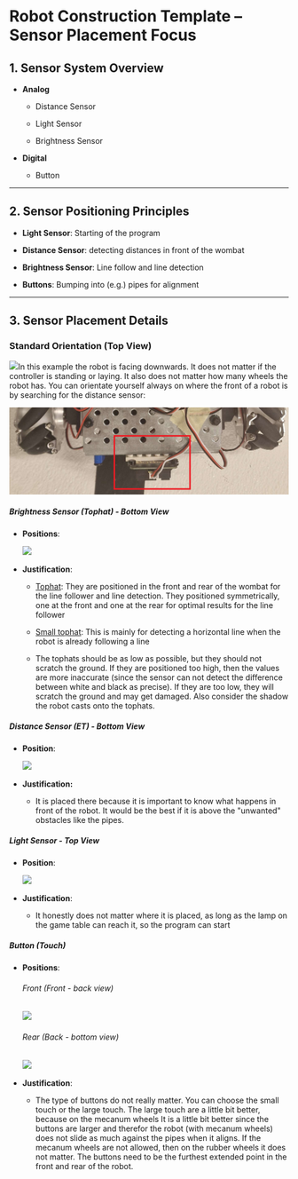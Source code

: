 # Robot Construction Template – Sensor Placement Focus

## 1. Sensor System Overview

- **Analog**
  
  - Distance Sensor
  
  - Light Sensor
  
  - Brightness Sensor

- **Digital**
  
  - Button 

---

## 2. Sensor Positioning Principles

- **Light Sensor**: Starting of the program

- **Distance Sensor**: detecting distances in front of the wombat

- **Brightness Sensor**: Line follow and line detection

- **Buttons**: Bumping into (e.g.) pipes for alignment

---

## 3. Sensor Placement Details

### Standard Orientation (Top View)

![](./img/StandardTop.png)In this example the robot is facing downwards. It does not matter if the controller is standing or laying. It also does not matter how many wheels the robot has. You can orientate yourself always on where the front of a robot is by searching for the distance sensor:

![](./img/StandardDigital.png) 

##### Brightness Sensor (Tophat) - Bottom View

- **Positions**:
  
  ![](./img/Tophat.png)

- **Justification**:
  
  - <u>Tophat</u>: They are positioned in the front and rear of the wombat for the line follower and line detection. They positioned symmetrically, one at the front and one at the rear for optimal results for the line follower
  
  - <u>Small tophat</u>: This is mainly for detecting a horizontal line when the robot is already following a line
  
  - The tophats should be as low as possible, but they should not scratch the ground. If they are positioned too high, then the values are more inaccurate (since the sensor can not detect the difference between white and black as precise). If they are too low, they will scratch the ground and may get damaged. Also consider the shadow the robot casts onto the tophats.

##### Distance Sensor (ET) - Bottom View

- **Position**:
  
  ![](./img/Distance.png)

- **Justification:**
  
  - It is placed there because it is important to know what happens in front of the robot. It would be the best if it is above the "unwanted" obstacles like the pipes.

##### Light Sensor - Top View

- **Position**:
  
  ![](./img/Light.png)

- **Justification**: 
  
  - It honestly does not matter where it is placed, as long as the lamp on the game table can reach it, so the program can start

##### Button (Touch)

- **Positions**:
  
  ###### Front (Front - back view)

  ![](.\img\buttons_robot_front.png)
  
  ###### Rear (Back - bottom view)
  
  ![](.\img\buttons_robot_rear.png)
  
- **Justification**:
  
  - The type of buttons do not really matter. You can choose the small touch or the large touch. The large touch are a little bit better, because on the mecanum wheels It is a little bit better since the buttons are larger and therefor the robot (with mecanum wheels) does not slide as much against the pipes when it aligns. If the mecanum wheels are not allowed, then on the rubber wheels it does not matter. The buttons need to be the furthest extended point in the front and rear of the robot.
